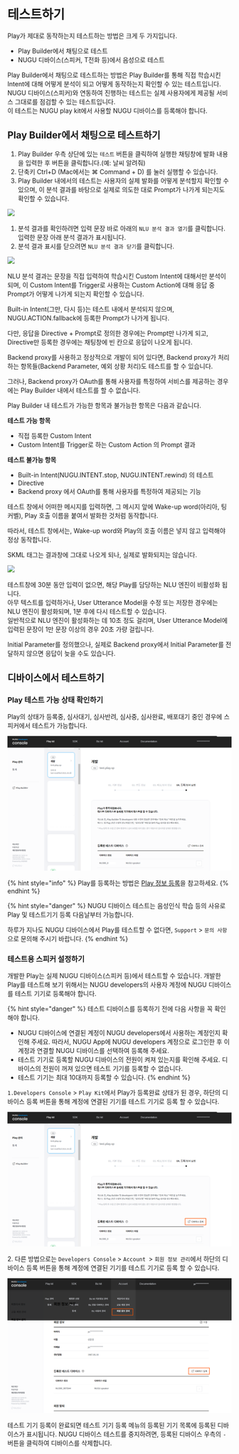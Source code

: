 # 테스트하기

Play가 제대로 동작하는지 테스트하는 방법은 크게 두 가지입니다.

* Play Builder에서 채팅으로 테스트
* NUGU 디바이스(스피커, T전화 등)에서 음성으로 테스트

Play Builder에서 채팅으로 테스트하는 방법은 Play Builder를 통해 직접 학습시킨 Intent에 대해 어떻게 분석이 되고 어떻게 동작하는지 확인할 수 있는 테스트입니다.\
NUGU 디바이스(스피커)와 연동하여 진행하는 테스트는 실제 사용자에게 제공될 서비스 그대로를 점검할 수 있는 테스트입니다.\
이 테스트는 NUGU play kit에서 사용할 NUGU 디바이스를 등록해야 합니다.

## Play Builder에서 채팅으로 테스트하기

1. Play Builder 우측 상단에 있는 `테스트` 버튼을 클릭하여 실행한 채팅창에 발화 내용을 입력한 후 버튼을 클릭합니다.(예: 날씨 알려줘)
2. 단축키 Ctrl+D (Mac에서는 ⌘ Command + D) 를 눌러 실행할 수 있습니다.
3. Play Builder 내에서의 테스트는 사용자의 실제 발화를 어떻게 분석할지 확인할 수 있으며, 이 분석 결과를 바탕으로 실제로 의도한 대로 Prompt가 나가게 되는지도 확인할 수 있습니다.

![](<../../.gitbook/assets/assets\_ch3\_325\_c01 (10) (1) (13).gif>)

1. 분석 결과를 확인하려면 입력 문장 바로 아래의 `NLU 분석 결과 열기`를 클릭합니다. 입력한 문장 아래 분석 결과가 표시됩니다.
2. 분석 결과 표시를 닫으려면 `NLU 분석 결과 닫기`를 클릭합니다.

![](<../../.gitbook/assets/assets\_ch3\_325\_c02 (2) (2) (2).png>)

NLU 분석 결과는 문장을 직접 입력하여 학습시킨 Custom Intent에 대해서만 분석이 되며, 이 Custom Intent를 Trigger로 사용하는 Custom Action에 대해 응답 중 Prompt가 어떻게 나가게 되는지 확인할 수 있습니다.

Built-in Intent(그만, 다시 등)는 테스트 내에서 분석되지 않으며, NUGU.ACTION.fallback에 등록한 Prompt가 나가게 됩니다.

다만, 응답을 Directive + Prompt로 정의한 경우에는 Prompt만 나가게 되고, Directive만 등록한 경우에는 채팅창에 빈 칸으로 응답이 나오게 됩니다.

Backend proxy를 사용하고 정상적으로 개발이 되어 있다면, Backend proxy가 처리하는 항목들(Backend Parameter, 예외 상황 처리)도 테스트를 할 수 있습니다.

그러나, Backend proxy가 OAuth를 통해 사용자를 특정하여 서비스를 제공하는 경우에는 Play Builder 내에서 테스트를 할 수 없습니다.

Play Builder 내 테스트가 가능한 항목과 불가능한 항목은 다음과 같습니다.

**테스트 가능 항목**

* 직접 등록한 Custom Intent
* Custom Intent를 Trigger로 하는 Custom Action 의 Prompt 결과

**테스트 불가능 항목**

* Built-in Intent(NUGU.INTENT.stop, NUGU.INTENT.rewind) 의 테스트
* Directive
* Backend proxy 에서 OAuth를 통해 사용자를 특정하여 제공되는 기능

테스트 창에서 어떠한 메시지를 입력하면, 그 메시지 앞에 Wake-up word(아리아, 팅커벨), Play 호출 이름을 붙여서 발화한 것처럼 동작합니다.

따라서, 테스트 창에서는, Wake-up word와 Play의 호출 이름은 넣지 않고 입력해야 정상 동작합니다.

SKML 태그는 결과창에 그대로 나오게 되나, 실제로 발화되지는 않습니다.

![](<../../.gitbook/assets/assets\_ch3\_325\_c01 (10) (1) (10).gif>)

테스트창에 30분 동안 입력이 없으면, 해당 Play를 담당하는 NLU 엔진이 비활성화 됩니다.\
아무 텍스트를 입력하거나, User Utterance Model을 수정 또는 저장한 경우에는 NLU 엔진이 활성화되며, 1분 후에 다시 테스트할 수 있습니다.\
일반적으로 NLU 엔진이 활성화하는 데 10초 정도 걸리며, User Utterance Model에 입력된 문장이 1만 문장 이상의 경우 20초 가량 걸립니다.

Initial Parameter를 정의했으나, 실제로 Backend proxy에서 Initial Parameter를 전달하지 않으면 응답이 늦을 수도 있습니다.

## 디바이스에서 테스트하기 <a href="test-a-play-using-speaker" id="test-a-play-using-speaker"></a>

### Play 테스트 가능 상태 확인하기

Play의 상태가 등록중, 심사대기, 심사반려, 심사중, 심사완료, 배포대기 중인 경우에 스피커에서 테스트가 가능합니다.

![](../../.gitbook/assets/test1.png)

{% hint style="info" %}
Play를 등록하는 방법은 [Play 정보 등록](../play-registration-and-review/register-a-play.md)을 참고하세요.
{% endhint %}

{% hint style="danger" %}
NUGU 디바이스 테스트는 음성인식 학습 등의 사유로 Play 및 테스트기기 등록 다음날부터 가능합니다.

하루가 지나도 NUGU 디바이스에서 Play를 테스트할 수 없다면, `Support` > `문의 사항`으로 문의해 주시기 바랍니다.
{% endhint %}

### 테스트용 스피커 설정하기

개발한 Play는 실제 NUGU 디바이스(스피커 등)에서 테스트할 수 있습니다. 개발한 Play를 테스트해 보기 위해서는 NUGU developers의 사용자 계정에 NUGU 디바이스를 테스트 기기로 등록해야 합니다.

{% hint style="danger" %}
테스트 디바이스를 등록하기 전에 다음 사항을 꼭 확인해야 합니다.

* NUGU 디바이스에 연결된 계정이 NUGU developers에서 사용하는 계정인지 확인해 주세요. 따라서, NUGU App에 NUGU developers 계정으로 로그인한 후 이 계정과 연결할 NUGU 디바이스를 선택하여 등록해 주세요.
* 테스트 기기로 등록할 NUGU 디바이스의 전원이 켜져 있는지를 확인해 주세요. 디바이스의 전원이 꺼져 있으면 테스트 기기를 등록할 수 없습니다.
* 테스트 기기는 최대 10대까지 등록할 수 있습니다.
{% endhint %}

`1.Developers Console` > `Play Kit`에서 Play가 등록완료 상태가 된 경우, 하단의 디바이스 등록 버튼을 통해 계정에 연결된 기기를 테스트 기기로 등록 할 수 있습니다.

![](../../.gitbook/assets/test2.png)

2\. 다른 방법으로는 `Developers Console` > `Account `> `회원 정보 관리`에서 하단의 디바이스 등록 버튼을 통해 계정에 연결된 기기를 테스트 기기로 등록 할 수 있습니다.

![](../../.gitbook/assets/test3.png)

테스트 기기 등록이 완료되면 테스트 기기 등록 메뉴의 등록된 기기 목록에 등록된 디바이스가 표시됩니다. NUGU 디바이스 테스트를 중지하려면, 등록된 디바이스 우측의 `-` 버튼을 클릭하여 디바이스를 삭제합니다.
